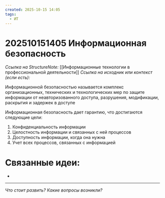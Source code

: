 ```yaml
---
created: 2025-10-15 14:05
tags:
  - ИТ
---
```

# 202510151405 Информационная безопасность
*Ссылка на StructureNote:* [[Информационные технологии в профессиональной деятельности]]
*Ссылка на исходник или контекст (если есть):* 

Информационной безопасностью называется комплекс организационных, технических и технологических мер по защите информации от неавторизованного доступа, разрушения, модификации, раскрытия и задержек в доступе

Информационная безопасность дает гарантию, что достигаются следующие цели:
1) Конфиденциальность информации
2) Целостность информации и связанных с ней процессов
3) Доступность информации, когда она нужна
4) Учет всех процессов, связанных с информацией
# Связанные идеи:
* 
---

*Что стоит развить? Какие вопросы возникли?*